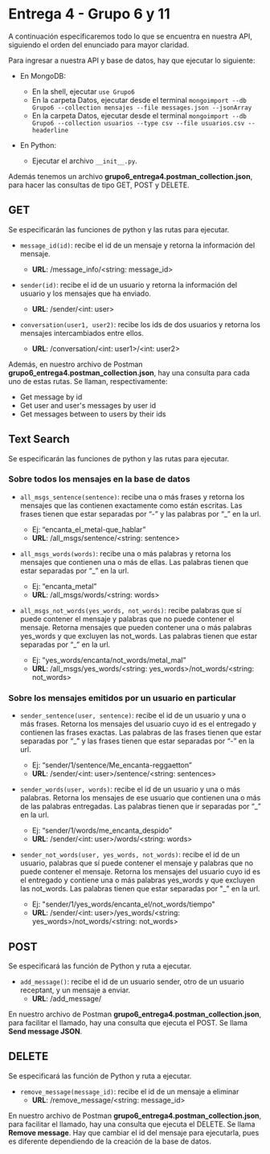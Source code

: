 # Entrega 4 - Grupo 6 y 11

A continuación especificaremos todo lo que se encuentra en nuestra API, siguiendo el orden del enunciado para mayor claridad.

Para ingresar a nuestra API y base de datos, hay que ejecutar lo siguiente: 
- En MongoDB:
  - En la shell, ejecutar ```use Grupo6```
  - En la carpeta Datos, ejecutar desde el terminal ```mongoimport --db Grupo6 --collection mensajes --file messages.json --jsonArray```
  - En la carpeta Datos, ejecutar desde el terminal ```mongoimport --db Grupo6 --collection usuarios --type csv --file usuarios.csv --headerline```
  
- En Python:
  - Ejecutar el archivo ```__init__.py```.

Además tenemos un archivo **grupo6_entrega4.postman_collection.json**, para hacer las consultas de tipo GET, POST y DELETE.

## GET
Se especificarán las funciones de python y las rutas para ejecutar.

- ```message_id(id)```: recibe el id de un mensaje y retorna la información del mensaje.
  - **URL**: /message_info/<string: message_id>

- ```sender(id)```: recibe el id de un usuario y retorna la información del usuario y los mensajes que ha enviado.
  - **URL**: /sender/<int: user>

- ```conversation(user1, user2)```: recibe los ids de dos usuarios y retorna los mensajes intercambiados entre ellos. 
  - **URL**: /conversation/<int: user1>/<int: user2>

Además, en nuestro archivo de Postman **grupo6_entrega4.postman_collection.json**, hay una consulta para cada uno de estas rutas. Se llaman, respectivamente:
- Get message by id
- Get user and user's messages by user id
- Get messages between to users by their ids
## Text Search
Se especificarán las funciones de python y las rutas para ejecutar.

### Sobre todos los mensajes en la base de datos
- ```all_msgs_sentence(sentence)```: recibe una o más frases y retorna los mensajes que las contienen exactamente como están escritas. Las frases tienen que estar separadas por “-” y las palabras por “_” en la url. 
  - Ej: “encanta_el_metal-que_hablar”
  - **URL**: /all_msgs/sentence/<string: sentence>

- ```all_msgs_words(words)```: recibe una o más palabras y retorna los mensajes que contienen una o más de ellas. Las palabras tienen que estar separadas por “_” en la url.
  - Ej: “encanta_metal”
  - **URL**: /all_msgs/words/<string: words>

- ```all_msgs_not_words(yes_words, not_words)```: recibe palabras que sí puede contener el mensaje y palabras que no puede contener el mensaje. Retorna mensajes que pueden contener una o más palabras yes_words y que excluyen las not_words. Las palabras tienen que estar separadas por “_” en la url.
  - Ej: ”yes_words/encanta/not_words/metal_mal”
  - **URL**: /all_msgs/yes_words/<string: yes_words>/not_words/<string: not_words>

### Sobre los mensajes emitidos por un usuario en particular
- ```sender_sentence(user, sentence)```: recibe el id de un usuario y una o más frases. Retorna los mensajes del usuario cuyo id es el entregado y contienen las frases exactas. Las palabras de las frases tienen que estar separadas por “_” y las frases tienen que estar separadas por “-” en la url.
  - Ej: “sender/1/sentence/Me_encanta-reggaetton”
  - **URL**: /sender/<int: user>/sentence/<string: sentences>

- ```sender_words(user, words)```: recibe el id de un usuario y una o más palabras. Retorna los mensajes de ese usuario que contienen una o más de las palabras entregadas. Las palabras tienen que ir separadas por “_” en la url.
  - Ej: “sender/1/words/me_encanta_despido”
  - **URL**: /sender/<int: user>/words/<string: words>

- ```sender_not_words(user, yes_words, not_words)```: recibe el id de un usuario, palabras que sí puede contener el mensaje y palabras que no puede contener el mensaje. Retorna los mensajes del usuario cuyo id es el entregado y contiene una o más palabras yes_words y que excluyen las not_words. Las palabras tienen que estar separadas por "_" en la url.
  - Ej: "sender/1/yes_words/encanta_el/not_words/tiempo"
  - **URL**: /sender/<int: user>/yes_words/<string: yes_words>/not_words/<string: not_words>

## POST
Se especificará las función de Python y ruta a ejecutar.

- ```add_message()```: recibe el id de un usuario sender, otro de un usuario receptant, y un mensaje a enviar.
  - **URL**: /add_message/

En nuestro archivo de Postman **grupo6_entrega4.postman_collection.json**, para facilitar el llamado, hay una consulta que ejecuta el POST. Se llama **Send message JSON**.

## DELETE
Se especificará las función de Python y ruta a ejecutar.

- ```remove_message(message_id)```: recibe el id de un mensaje a eliminar
  - **URL**: /remove_message/<string: message_id>

En nuestro archivo de Postman **grupo6_entrega4.postman_collection.json**, para facilitar el llamado, hay una consulta que ejecuta el DELETE. Se llama **Remove message**. Hay que cambiar el id del mensaje para ejecutarla, pues es diferente dependiendo de la creación de la base de datos.
